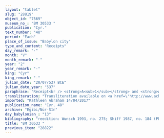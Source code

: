 ```yaml
---
layout: "tablet"
slug: "28819"
object_id: "7569"
museum_no_: "BM 30533 "
publication: "Cyr."
text_number: "48"
period: "Each"
place_of_issue: "Babylon city"
type_and_content: "Receipts"
day_remark: "-"
month: "V"
month_remark: "-"
year: "2"
year_remark: "-"
king: "Cyr"
king_remark: "-"
julian_date: "20/07/537 BCE"
julian_date_year: "537"
paraphrase: "Receipt<br /> <strong>A<sub>1</sub></strong> and <strong>A<sub>2 </sub></strong>receive (<em>mahāru</em>) 1 mina 46 1/2 shekels of silver from <strong><sup>f</sup>B<sub>1</sub></strong> for her husband&rsquo;s (<strong>B<sub>2</sub></strong>) <em>u</em><em>rā&scaron;u</em>-obligation from (<em>ultu</em>) Arahsamna (VIII) of the 1<sup>st</sup> year till (<em>adi</em>) the 13<sup>th</sup> day of Abu (V) of the 2<sup>nd</sup> year. Each of the parties have a copy of the present document at their disposal (<em>ina pāni</em>). This is in addition to (<em>elat</em>) the promissory note (<em>u&rsquo;iltu</em>) for kiln-fired bricks (<em>agurru</em>) that is recorded (<em>e&rsquo;el&ucirc;</em>) between the same parties. Names of 2 witnesses and the scribe.<br /> &nbsp;<br /> <strong>A<sub>1 </sub></strong>= Nab&ucirc;-bāni-zēri/Dajjānu-Marduk/S&icirc;n-&scaron;ad&ucirc;nu; <strong>A<sub>2 </sub></strong>= &Scaron;ama&scaron;-&scaron;uma-ukīn; <strong><sup>f</sup>B<sub>1 </sub></strong>= <sup>f</sup>Ina-Esagila-ram&acirc;t/Zēria//Nabāya; <strong>B<sub>2 </sub></strong>= Iddin-Marduk/Iqī&scaron;āya//Nūr-S&icirc;n"
transliteration: "Transliteration available on <a href=\"http://www.achemenet.com/fr/item/?/sources-textuelles/textes-par-langues-et-ecritures/babylonien/autres-archives-privees/1666191\" target=\"_blank\">Achemenet</a>"
imported: "Kathleen Abraham 14/04/2017"
publication_name: "Cyr. 48"
archive: "Egibi/Nūr-Sîn"
day_babylonian_: "13"
bibliography: "reedition: Wunsch 1993, no. 275; Shiff 1987, no. 184 (Phd dissertation); Weingort 1939, 27f."
title: "BM 30533 "
previous_item: "28822"
---
```

